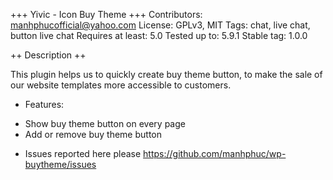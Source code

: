 +++ Yivic - Icon Buy Theme +++
Contributors: manhphucofficial@yahoo.com
License: GPLv3, MIT
Tags: chat, live chat, button live chat
Requires at least: 5.0
Tested up to: 5.9.1
Stable tag: 1.0.0

++ Description ++

This plugin helps us to quickly create buy theme button, to make the sale of our website templates more accessible to customers.

- Features:
+ Show buy theme button on every page
+ Add or remove buy theme button

- Issues reported here please https://github.com/manhphuc/wp-buytheme/issues